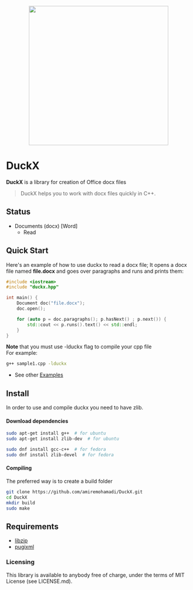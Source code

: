 <p align="center"><img src="https://github.com/amiremohamadi/DuckX/blob/master/img/logo.png" width="380"></p>

# DuckX

**DuckX** is a library for creation of Office docx files

> DuckX helps you to work with docx files quickly in C++.

## Status ##

- Documents (docx) [Word]
	- Read

## Quick Start

Here's an example of how to use duckx to read a docx file; It opens a docx file named **file.docx** and goes over paragraphs and runs and prints them:
```c++
#include <iostream>
#include "duckx.hpp"

int main() {
    Document doc("file.docx");   
    doc.open();

    for (auto p = doc.paragraphs(); p.hasNext() ; p.next()) {
        std::cout << p.runs().text() << std::endl;
    }
}
```

**Note** that you must use -lduckx flag to compile your cpp file
<br/>
For example:
```bash
g++ sample1.cpp -lduckx
```

* See other [Examples](https://github.com/amiremohamadi/DuckX/tree/master/samples)


## Install ##

In order to use and compile duckx you need to have zlib.

#### Download dependencies

```bash
sudo apt-get install g++  # for ubuntu
sudo apt-get install zlib-dev  # for ubuntu

sudo dnf install gcc-c++  # for fedora
sudo dnf install zlib-devel  # for fedora
```

#### Compiling

The preferred way is to create a build folder
```bash
git clone https://github.com/amiremohamadi/DuckX.git
cd DuckX
mkdir build
sudo make
```

## Requirements ##

- [libzip](https://github.com/nih-at/libzip)
- [pugixml](https://github.com/zeux/pugixml)


### Licensing

This library is available to anybody free of charge, under the terms of MIT License (see LICENSE.md).
